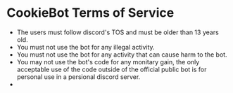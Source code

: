 # CookieBot Terms of Service

- The users must follow discord's TOS and must be older than 13 years old.
- You must not use the bot for any illegal activity.
- You must not use the bot for any activity that can cause harm to the bot.
- You may not use the bot's code for any monitary gain, the only acceptable use of the code outside of the official public bot is for personal use in a persional discord server.  
-
